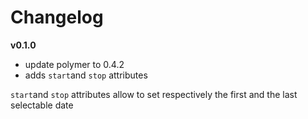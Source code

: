 
# Changelog

__v0.1.0__

  - update polymer to 0.4.2
  - adds `start`and `stop` attributes
  
`start`and `stop` attributes allow to set respectively the first and the last selectable date